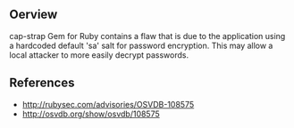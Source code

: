 ## Oerview
cap-strap Gem for Ruby contains a flaw that is due to the application using a hardcoded default 'sa' salt for password encryption. This may allow a local attacker to more easily decrypt passwords.

## References
- http://rubysec.com/advisories/OSVDB-108575
- http://osvdb.org/show/osvdb/108575
